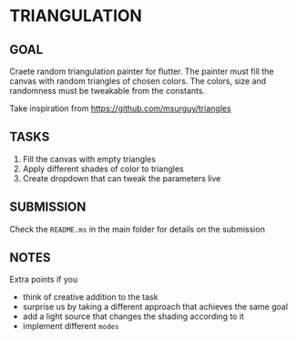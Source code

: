 # TRIANGULATION

## GOAL

Craete random triangulation painter for flutter. The painter must fill the canvas with random triangles of chosen colors.
The colors, size and randomness must be tweakable from the constants.

Take inspiration from https://github.com/msurguy/triangles

## TASKS

1. Fill the canvas with empty triangles
2. Apply different shades of color to triangles
3. Create dropdown that can tweak the parameters live

## SUBMISSION

Check the `README.ms` in the main folder for details on the submission

## NOTES

Extra points if you
* think of creative addition to the task
* surprise us by taking a different approach that achieves the same goal
* add a light source that changes the shading according to it
* implement different `modes`